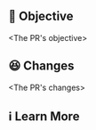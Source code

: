 ## 🤔 Objective

<The PR's objective>

## 😆 Changes

<The PR's changes>

## ℹ️ Learn More

<Any additional information to the code reviewer or to be used as history>
